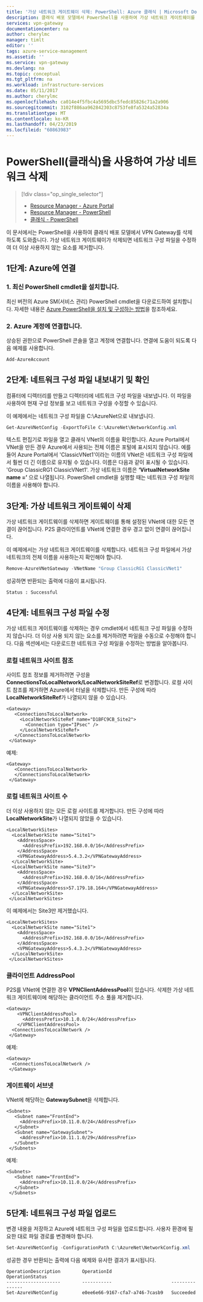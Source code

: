```yaml
---
title: '가상 네트워크 게이트웨이 삭제: PowerShell: Azure 클래식 | Microsoft Docs'
description: 클래식 배포 모델에서 PowerShell을 사용하여 가상 네트워크 게이트웨이를 삭제합니다.
services: vpn-gateway
documentationcenter: na
author: cherylmc
manager: timlt
editor: ''
tags: azure-service-management
ms.assetid: ''
ms.service: vpn-gateway
ms.devlang: na
ms.topic: conceptual
ms.tgt_pltfrm: na
ms.workload: infrastructure-services
ms.date: 05/11/2017
ms.author: cherylmc
ms.openlocfilehash: ca014e4f5fbc4a5695dbc5fedc85826c71a2a906
ms.sourcegitcommit: 3102f886aa962842303c8753fe8fa5324a52834a
ms.translationtype: MT
ms.contentlocale: ko-KR
ms.lasthandoff: 04/23/2019
ms.locfileid: "60863983"
---
```

# <a name="delete-a-virtual-network-gateway-using-powershell-classic"></a>PowerShell(클래식)을 사용하여 가상 네트워크 삭제

> [!div class="op_single_selector"]
> * [Resource Manager - Azure Portal](vpn-gateway-delete-vnet-gateway-portal.md)
> * [Resource Manager - PowerShell](vpn-gateway-delete-vnet-gateway-powershell.md)
> * [클래식 - PowerShell](vpn-gateway-delete-vnet-gateway-classic-powershell.md)
>

이 문서에서는 PowerShell을 사용하여 클래식 배포 모델에서 VPN Gateway를 삭제하도록 도와줍니다. 가상 네트워크 게이트웨이가 삭제되면 네트워크 구성 파일을 수정하여 더 이상 사용하지 않는 요소를 제거합니다.

## <a name="connect"></a>1단계: Azure에 연결

### <a name="1-install-the-latest-powershell-cmdlets"></a>1. 최신 PowerShell cmdlet을 설치합니다.

최신 버전의 Azure SM(서비스 관리) PowerShell cmdlet을 다운로드하여 설치합니다. 자세한 내용은 [Azure PowerShell을 설치 및 구성하는 방법](/powershell/azure/overview)을 참조하세요.

### <a name="2-connect-to-your-azure-account"></a>2. Azure 계정에 연결합니다. 

상승된 권한으로 PowerShell 콘솔을 열고 계정에 연결합니다. 연결에 도움이 되도록 다음 예제를 사용합니다.

```powershell
Add-AzureAccount
```

## <a name="export"></a>2단계: 네트워크 구성 파일 내보내기 및 확인

컴퓨터에 디렉터리를 만들고 디렉터리에 네트워크 구성 파일을 내보냅니다. 이 파일을 사용하여 현재 구성 정보를 보고 네트워크 구성을 수정할 수 있습니다.

이 예제에서는 네트워크 구성 파일을 C:\AzureNet으로 내보냅니다.

```powershell
Get-AzureVNetConfig -ExportToFile C:\AzureNet\NetworkConfig.xml
```

텍스트 편집기로 파일을 열고 클래식 VNet의 이름을 확인합니다. Azure Portal에서 VNet을 만든 경우 Azure에서 사용되는 전체 이름은 포털에 표시되지 않습니다. 예를 들어 Azure Portal에서 'ClassicVNet1'이라는 이름의 VNet은 네트워크 구성 파일에서 훨씬 더 긴 이름으로 유지될 수 있습니다. 이름은 다음과 같이 표시될 수 있습니다. 'Group ClassicRG1 ClassicVNet1'. 가상 네트워크 이름은 **‘VirtualNetworkSite name =’** 으로 나열됩니다. PowerShell cmdlet을 실행할 때는 네트워크 구성 파일의 이름을 사용해야 합니다.

## <a name="delete"></a>3단계: 가상 네트워크 게이트웨이 삭제

가상 네트워크 게이트웨이를 삭제하면 게이트웨이를 통해 설정된 VNet에 대한 모든 연결이 끊어집니다. P2S 클라이언트를 VNet에 연결한 경우 경고 없이 연결이 끊어집니다.

이 예제에서는 가상 네트워크 게이트웨이를 삭제합니다. 네트워크 구성 파일에서 가상 네트워크의 전체 이름을 사용하는지 확인해야 합니다.

```powershell
Remove-AzureVNetGateway -VNetName "Group ClassicRG1 ClassicVNet1"
```

성공하면 반환되는 출력에 다음이 표시됩니다.

```
Status : Successful
```

## <a name="modify"></a>4단계: 네트워크 구성 파일 수정

가상 네트워크 게이트웨이를 삭제하는 경우 cmdlet에서 네트워크 구성 파일을 수정하지 않습니다. 더 이상 사용 되지 않는 요소를 제거하려면 파일을 수동으로 수정해야 합니다. 다음 섹션에서는 다운로드한 네트워크 구성 파일을 수정하는 방법을 알아봅니다.

### <a name="lnsref"></a>로컬 네트워크 사이트 참조

사이트 참조 정보를 제거하려면 구성을 **ConnectionsToLocalNetwork/LocalNetworkSiteRef**로 변경합니다. 로컬 사이트 참조를 제거하면 Azure에서 터널을 삭제합니다. 만든 구성에 따라 **LocalNetworkSiteRef**가 나열되지 않을 수 있습니다.

```
<Gateway>
   <ConnectionsToLocalNetwork>
     <LocalNetworkSiteRef name="D1BFC9CB_Site2">
       <Connection type="IPsec" />
     </LocalNetworkSiteRef>
   </ConnectionsToLocalNetwork>
 </Gateway>
```

예제:

```
<Gateway>
   <ConnectionsToLocalNetwork>
   </ConnectionsToLocalNetwork>
 </Gateway>
```

### <a name="lns"></a>로컬 네트워크 사이트 수

더 이상 사용하지 않는 모든 로컬 사이트를 제거합니다. 만든 구성에 따라 **LocalNetworkSite**가 나열되지 않았을 수 있습니다.

```
<LocalNetworkSites>
  <LocalNetworkSite name="Site1">
    <AddressSpace>
      <AddressPrefix>192.168.0.0/16</AddressPrefix>
    </AddressSpace>
    <VPNGatewayAddress>5.4.3.2</VPNGatewayAddress>
  </LocalNetworkSite>
  <LocalNetworkSite name="Site3">
    <AddressSpace>
      <AddressPrefix>192.168.0.0/16</AddressPrefix>
    </AddressSpace>
    <VPNGatewayAddress>57.179.18.164</VPNGatewayAddress>
  </LocalNetworkSite>
 </LocalNetworkSites>
```

이 예제에서는 Site3만 제거했습니다.

```
<LocalNetworkSites>
  <LocalNetworkSite name="Site1">
    <AddressSpace>
      <AddressPrefix>192.168.0.0/16</AddressPrefix>
    </AddressSpace>
    <VPNGatewayAddress>5.4.3.2</VPNGatewayAddress>
  </LocalNetworkSite>
 </LocalNetworkSites>
```

### <a name="clientaddresss"></a>클라이언트 AddressPool

P2S를 VNet에 연결한 경우 **VPNClientAddressPool**이 있습니다. 삭제한 가상 네트워크 게이트웨이에 해당하는 클라이언트 주소 풀을 제거합니다.

```
<Gateway>
    <VPNClientAddressPool>
      <AddressPrefix>10.1.0.0/24</AddressPrefix>
    </VPNClientAddressPool>
  <ConnectionsToLocalNetwork />
 </Gateway>
```

예제:

```
<Gateway>
  <ConnectionsToLocalNetwork />
 </Gateway>
```

### <a name="gwsub"></a>게이트웨이 서브넷

VNet에 해당하는 **GatewaySubnet**을 삭제합니다.

```
<Subnets>
   <Subnet name="FrontEnd">
     <AddressPrefix>10.11.0.0/24</AddressPrefix>
   </Subnet>
   <Subnet name="GatewaySubnet">
     <AddressPrefix>10.11.1.0/29</AddressPrefix>
   </Subnet>
 </Subnets>
```

예제:

```
<Subnets>
   <Subnet name="FrontEnd">
     <AddressPrefix>10.11.0.0/24</AddressPrefix>
   </Subnet>
 </Subnets>
```

## <a name="upload"></a>5단계: 네트워크 구성 파일 업로드

변경 내용을 저장하고 Azure에 네트워크 구성 파일을 업로드합니다. 사용자 환경에 필요한 대로 파일 경로를 변경해야 합니다.

```powershell
Set-AzureVNetConfig -ConfigurationPath C:\AzureNet\NetworkConfig.xml
```

성공한 경우 반환되는 출력에 다음 예제와 유사한 결과가 표시됩니다.

```
OperationDescription        OperationId                      OperationStatus                                                
--------------------        -----------                      ---------------                                           
Set-AzureVNetConfig         e0ee6e66-9167-cfa7-a746-7casb9   Succeeded
```
